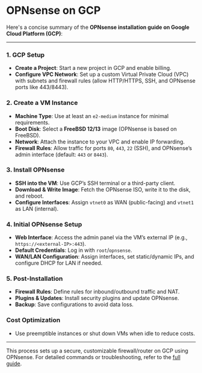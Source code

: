 # OPNsense on GCP
Here's a concise summary of the **OPNsense installation guide on Google Cloud Platform (GCP)**:

---

### **1. GCP Setup**  
- **Create a Project**: Start a new project in GCP and enable billing.  
- **Configure VPC Network**: Set up a custom Virtual Private Cloud (VPC) with subnets and firewall rules (allow HTTP/HTTPS, SSH, and OPNsense ports like 443/8443).  

### **2. Create a VM Instance**  
- **Machine Type**: Use at least an `e2-medium` instance for minimal requirements.  
- **Boot Disk**: Select a **FreeBSD 12/13** image (OPNsense is based on FreeBSD).  
- **Network**: Attach the instance to your VPC and enable IP forwarding.  
- **Firewall Rules**: Allow traffic for ports `80`, `443`, `22` (SSH), and OPNsense’s admin interface (default: `443` or `8443`).  

### **3. Install OPNsense**  
- **SSH into the VM**: Use GCP’s SSH terminal or a third-party client.  
- **Download & Write Image**: Fetch the OPNsense ISO, write it to the disk, and reboot.  
- **Configure Interfaces**: Assign `vtnet0` as WAN (public-facing) and `vtnet1` as LAN (internal).  

### **4. Initial OPNsense Setup**  
- **Web Interface**: Access the admin panel via the VM’s external IP (e.g., `https://<external-IP>:443`).  
- **Default Credentials**: Log in with `root`/`opnsense`.  
- **WAN/LAN Configuration**: Assign interfaces, set static/dynamic IPs, and configure DHCP for LAN if needed.  

### **5. Post-Installation**  
- **Firewall Rules**: Define rules for inbound/outbound traffic and NAT.  
- **Plugins & Updates**: Install security plugins and update OPNsense.  
- **Backup**: Save configurations to avoid data loss.  

### **Cost Optimization**  
- Use preemptible instances or shut down VMs when idle to reduce costs.  

---

This process sets up a secure, customizable firewall/router on GCP using OPNsense. For detailed commands or troubleshooting, refer to the [full guide](https://www.zenarmor.com/docs/network-security-tutorials/how-to-install-opnsense-on-google-cloud-platform).
